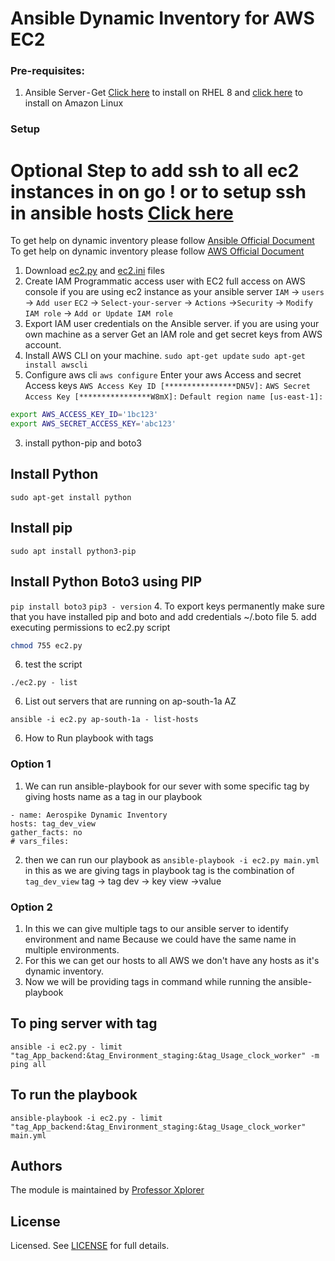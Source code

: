 # Ansible Dynamic Inventory for AWS EC2
### Pre-requisites:
1. Ansible Server - Get [Click here](https://docs.ansible.com/ansible/latest/user_guide/intro_dynamic_inventory.html#inventory-script-example-aws-ec2) to install on RHEL 8 and [click here](https://aws.amazon.com/blogs/apn/getting-started-with-ansible-and-dynamic-amazon-ec2-inventory-management/) to install on Amazon Linux
### Setup
# Optional Step to add ssh to all ec2 instances in on go ! or to setup ssh in ansible hosts [Click here](https://github.com/professorxplorer/Ansible-Dynamic-Inventory/tree/master/playbook-to-add-ssh-key)
To get help on dynamic inventory please follow [Ansible Official Document](https://docs.ansible.com/ansible/latest/user_guide/intro_dynamic_inventory.html#inventory-script-example-aws-ec2)
To get help on dynamic inventory please follow [AWS Official Document](https://aws.amazon.com/blogs/apn/getting-started-with-ansible-and-dynamic-amazon-ec2-inventory-management/)
1. Download [ec2.py](https://github.com/professorxplorer/Ansible-Dynamic-Inventory/blob/master/Ansible-dynamic-inventory/ec2.py) and [ec2.ini](https://github.com/professorxplorer/Ansible-Dynamic-Inventory/blob/master/Ansible-dynamic-inventory/ec2.ini) files
2. Create IAM Programmatic access user with EC2 full access on AWS console if you are using ec2 instance as your ansible server
`IAM` → `users` → `Add user`
`EC2` → `Select-your-server` → `Actions` →`Security` → `Modify IAM role` → `Add or Update IAM role`
2. Export IAM user credentials on the Ansible server. if you are using your own machine as a server
Get an IAM role and get secret keys from AWS account.
2. Install AWS CLI on your machine.
```sudo apt-get update```
``` sudo apt-get install awscli ```
2. Configure aws cli
``` aws configure ```
Enter your aws Access and secret Access keys
``` AWS Access Key ID [****************DN5V]: ```
``` AWS Secret Access Key [****************W8mX]: ```
``` Default region name [us-east-1]: ```
```bash
export AWS_ACCESS_KEY_ID='1bc123'
export AWS_SECRET_ACCESS_KEY='abc123'
```
3. install python-pip and boto3
## Install Python
``` sudo apt-get install python ```
## Install pip
``` sudo apt install python3-pip ```
## Install Python Boto3 using PIP
``` pip install boto3 ```
``` pip3 - version ```
4. To export keys permanently make sure that you have installed pip and boto and add credentials ~/.boto file
5. add executing permissions to ec2.py script
```sh
chmod 755 ec2.py
```
6. test the script
```
./ec2.py - list
```
6. List out servers that are running on ap-south-1a AZ
```
ansible -i ec2.py ap-south-1a - list-hosts
```
6. How to Run playbook with tags
### Option 1
1. We can run ansible-playbook for our sever with some specific tag by giving hosts name as a tag in our playbook
``` - -
- name: Aerospike Dynamic Inventory
hosts: tag_dev_view
gather_facts: no
# vars_files:
```
2. then we can run our playbook as
``` ansible-playbook -i ec2.py main.yml ```
in this as we are giving tags in playbook tag is the combination of ```tag_dev_view``` tag → tag dev → key view →value
### Option 2
1. In this we can give multiple tags to our ansible server to identify environment and name Because we could have the same name in multiple environments.
2. For this we can get our hosts to all AWS we don't have any hosts as it's dynamic inventory.
3. Now we will be providing tags in command while running the ansible-playbook
## To ping server with tag
``` ansible -i ec2.py - limit "tag_App_backend:&tag_Environment_staging:&tag_Usage_clock_worker" -m ping all ```
## To run the playbook
``` ansible-playbook -i ec2.py - limit "tag_App_backend:&tag_Environment_staging:&tag_Usage_clock_worker" main.yml ```
## Authors
The module is maintained by  [Professor Xplorer](https://professorexplorer.github.io/)
## License
Licensed. See [LICENSE]() for full details.